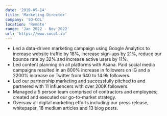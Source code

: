 ```yaml
---
date: '2019-05-14'
title: 'Marketing Director'
company: 'SO-COL'
location: 'Remote'
range: 'Jan 2022 - Nov 2022'
url: 'https://www.socol.io'
---
```


- Led a data-driven marketing campaign using Google Analytics to increase website traffic by 18%, increase sign-ups by 21%, reduce our bounce rate by 32% and increase active users by 11%.
- Led content planning on all platforms with Asana. Paid social media campaigns resulted in an 800% increase in followers on IG and a 2200% increase on Twitter from 640 to 14.9k followers.
- Led our partnership marketing and successfully pitched to and partnered with 11 influencers with over 200K followers.
- Managed a 5 person team comprised of contractors and employees; created and executed our go-to-market strategy.
- Oversaw all digital marketing efforts including our press release, whitepaper, 18 medium articles and 13 blog posts.
